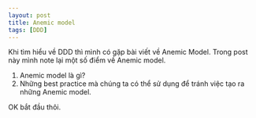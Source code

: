 ```yaml
---
layout: post
title: Anemic model
tags: [DDD]
---
```

Khi tìm hiểu về DDD thì mình có gặp bài viết về Anemic Model. Trong post này mình note lại một số điểm về Anemic model. 
1. Anemic model là gì? 
2. Những best practice mà chúng ta có thể sử dụng để tránh việc tạo ra những Anemic model. 

OK bắt đầu thôi.

